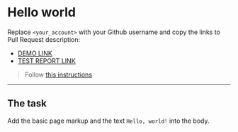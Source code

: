 # Hello world
Replace `<your_account>` with your Github username and copy the links to Pull Request description:
- [DEMO LINK](https://max-shlikhta.github.io/layout_hello-world/)
- [TEST REPORT LINK](https://max-shlikhta.github.io/layout_hello-world/report/html_report/)

> Follow [this instructions](https://mate-academy.github.io/layout_task-guideline/#how-to-solve-the-layout-tasks-on-github)
___

## The task
Add the basic page markup and the text `Hello, world!` into the body.
